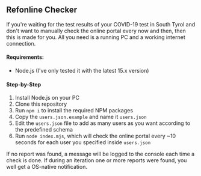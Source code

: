 ## Refonline Checker
If you're waiting for the test results of your COVID-19 test in South Tyrol and don't want to manually check the online portal every now and then, then this is made for you. All you need is a running PC and a working internet connection.

#### Requirements:
- Node.js (I've only tested it with the latest 15.x version)

#### Step-by-Step
1) Install Node.js on your PC
2) Clone this repository
3) Run `npm i` to install the required NPM packages
4) Copy the `users.json.example` and name it `users.json`
5) Edit the `users.json` file to add as many users as you want according to the predefined schema
6) Run `node index.mjs`, which will check the online portal every ~10 seconds for each user you specified inside `users.json`

If no report was found, a message will be logged to the console each time a check is done.
If during an iteration one or more reports were found, you well get a OS-native notification.